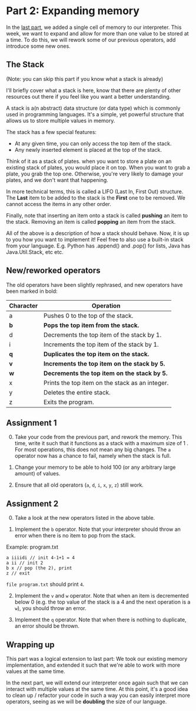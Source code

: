# Part 2: Expanding memory

In the [last part](1-creating-memory.md), we added a single cell of memory to our interpreter. This week, we want to expand and allow for more than one value to be stored at a time.
To do this, we will rework some of our previous operators, add introduce some new ones.

## The Stack

(Note: you can skip this part if you know what a stack is already)

I'll briefly cover what a stack is here, know that there are plenty of other resources out there if you feel like you want a better understanding.

A stack is a(n abstract) data structure (or data type) which is commonly used in programming languages. It's a simple, yet powerful structure that allows us to store multiple values in memory.

The stack has a few special features:

- At any given time, you can only access the top item of the stack.
- Any newly inserted element is placed at the top of the stack.

Think of it as a stack of plates. when you want to store a plate on an existing stack of plates, you would place it on top. When you want to grab a plate, you grab the top one. Otherwise, you're very likely to damage your plates, and we don't want that happening.

In more technical terms, this is called a LIFO (Last In, First Out) structure. The **Last** item to be added to the stack is the **First** one to be removed. We cannot access the items in any other order.

Finally, note that inserting an item onto a stack is called **pushing** an item to the stack. Removing an item is called **popping** an item from the stack.

All of the above is a description of how a stack should behave. Now, it is up to you how you want to implement it! Feel free to also use a built-in stack from your language. E.g. Python has .append() and .pop() for lists, Java has Java.Util.Stack, etc etc.

## New/reworked operators

The old operators have been slightly rephrased, and new operators have been marked in bold:

| Character | Operation                                  |
|-----------|--------------------------------------------|
| a         | Pushes 0 to the top of the stack.          |
| **b**         | **Pops the top item from the stack.**          |
| d         | Decrements the top item of the stack by 1. |
| i         | Increments the top item of the stack by 1. |
| **q**         | **Duplicates the top item on the stack.**      |
| **v**         | **Increments the top item on the stack by 5.** |
| **w**         | **Decrements the top item on the stack by 5.** |
| x         | Prints the top item on the stack as an integer.   |
| y         | Deletes the entire stack.                  |
| z         | Exits the program.                         |


## Assignment 1

0. Take your code from the previous part, and rework the memory. This time, write it such that it functions as a stack with a maximum size of 1 . For most operations, this does not mean any big changes. The `a` operator now has a chance to fail, namely when the stack is full.

1. Change your memory to be able to hold 100 (or any arbitrary large amount) of values.

2. Ensure that all old operators (`a`, `d`, `i`, `x`, `y`, `z`) still work. 


## Assignment 2

0. Take a look at the new operators listed in the above table.

1. Implement the `b` operator. Note that your interpreter should throw an error when there is no item to pop from the stack.

Example: program.txt
```
a iiiidi // init 4-1+1 = 4
a ii // init 2
b x // pop (the 2), print
z // exit
```

`file program.txt` should print `4`.

2. Implement the `v` and `w` operator. Note that when an item is decremented below 0 (e.g. the top value of the stack is a 4 and the next operation is a `w`), you should throw an error.

3. Implement the `q` operator. Note that when there is nothing to duplicate, an error should be thrown.


## Wrapping up

This part was a logical extension to last part: We took our existing memory implementation, and extended it such that we're able to work with more values at the same time.

In the next part, we will extend our interpreter once again such that we can interact with multiple values at the same time. At this point, it's a good idea to clean up / refactor your code in such a way you can easily interpret more operators, seeing as we will be **doubling** the size of our language. 

